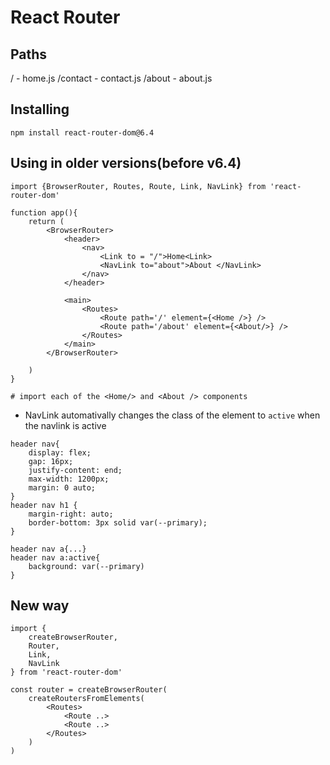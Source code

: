 
# React Router

## Paths
/ - home.js
/contact - contact.js
/about - about.js

## Installing
```
npm install react-router-dom@6.4
```

## Using in older versions(before v6.4)
```
import {BrowserRouter, Routes, Route, Link, NavLink} from 'react-router-dom'

function app(){
    return (
        <BrowserRouter>
            <header>
                <nav>
                    <Link to = "/">Home<Link>
                    <NavLink to="about">About </NavLink>
                </nav>
            </header>

            <main>
                <Routes>
                    <Route path='/' element={<Home />} />
                    <Route path='/about' element={<About/>} />
                </Routes>
            </main>
        </BrowserRouter>

    )
}

# import each of the <Home/> and <About /> components
```
- NavLink automativally changes the class of the element to `active` when the navlink is active

```
header nav{
    display: flex;
    gap: 16px;
    justify-content: end;
    max-width: 1200px;
    margin: 0 auto;
}
header nav h1 {
    margin-right: auto;
    border-bottom: 3px solid var(--primary);
}

header nav a{...}
header nav a:active{
    background: var(--primary)
}
```

## New way
```
import {
    createBrowserRouter,
    Router,
    Link,
    NavLink
} from 'react-router-dom'

const router = createBrowserRouter(
    createRoutersFromElements(
        <Routes>
            <Route ..>
            <Route ..>
        </Routes>
    )
)
```
